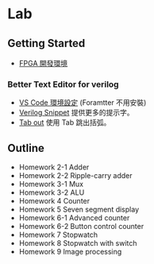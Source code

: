 # Lab 

## Getting Started
- [FPGA 開發環境](https://xiao.ghost.io/zai-ubuntu-an-zhuang-ise-bing-shi-yong-basys2-an-zhuang-ubuntu/0)

### Better Text Editor for verilog
- [VS Code 環境設定](https://www.dcard.tw/f/nctu/p/235935287) (Foramtter 不用安裝)
- [Verilog Snippet](https://marketplace.visualstudio.com/items?itemName=czh.czh-verilog-snippet) 提供更多的提示字。 
- [Tab out](https://marketplace.visualstudio.com/items?itemName=albert.TabOut) 使用 Tab 跳出括弧。


## Outline
- Homework 2-1 Adder 
- Homework 2-2 Ripple-carry adder 
- Homework 3-1 Mux
- Homework 3-2 ALU 
- Homework 4 Counter
- Homework 5 Seven segment display 
- Homework 6-1 Advanced counter
- Homework 6-2 Button control counter 
- Homework 7 Stopwatch 
- Homework 8 Stopwatch with switch 
- Homework 9 Image processing 
